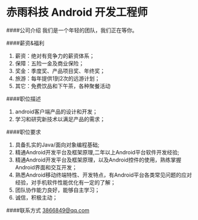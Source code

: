 赤雨科技 Android 开发工程师
==========

####公司介绍
我们是一个年轻的团队，我们正在等你。

####薪资&福利
1. 薪资：绝对有竞争力的薪资体系；
2. 保障：五险一金及商业保险；
3. 奖金：季度奖、产品项目奖、年终奖；
4. 旅游：每年提供1到2次的远游计划；
5. 其它：免费饮品和下午茶，各种聚餐活动

####职位描述
1. android客户端产品的设计和开发；
2. 学习和研究新技术以满足产品的需求；

####职位要求 
1. 具备扎实的Java/面向对象编程基础;
2. 精通Android开发平台及框架原理,二年以上Android平台软件开发经验;
3. 精通Android开发平台及框架原理，以及Android控件的使用，熟练掌握Android界面和交互开发；
4. 熟悉Android移动终端特性、开发特点，有Android平台各类常见问题的应对经验，对手机软件性能优化有一定的了解；
5. 团队协作能力良好，能够自主学习；
6. 诚信，积极主动；

####联系方式
[3866849@qq.com](mailto:3866849@qq.com)
